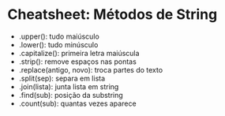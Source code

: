 # Cheatsheet: Métodos de String

- .upper(): tudo maiúsculo
- .lower(): tudo minúsculo
- .capitalize(): primeira letra maiúscula
- .strip(): remove espaços nas pontas
- .replace(antigo, novo): troca partes do texto
- .split(sep): separa em lista
- .join(lista): junta lista em string
- .find(sub): posição da substring
- .count(sub): quantas vezes aparece
